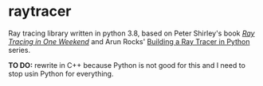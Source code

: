 # raytracer
Ray tracing library written in python 3.8, based on Peter Shirley's book *[Ray Tracing in One Weekend](https://raytracing.github.io/books/RayTracingInOneWeekend.html)* and Arun Rocks' [Building a Ray Tracer in Python](https://www.youtube.com/watch?v=KaCe63v4D_Q&list=PL8ENypDVcs3H-TxOXOzwDyCm5f2fGXlIS) series.

**TO DO:** rewrite in C++ because Python is not good for this and I need to stop usin Python for everything.
